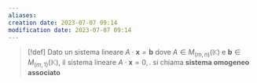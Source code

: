 ```yaml
---
aliases: 
creation date: 2023-07-07 09:14
modification date: 2023-07-07 09:14
---
```


>[!def]
>Dato un sistema lineare $A\cdot \mathbf{x} = \mathbf{b}$ dove $A \in M_{(m,n)}(\mathbb{K})$ e $\mathbf{b} \in M_{(m,1)}(\mathbb{K})$, il sistema lineare $A \cdot \mathbf{x} = 0,.$ si chiama **sistema omogeneo associato**

